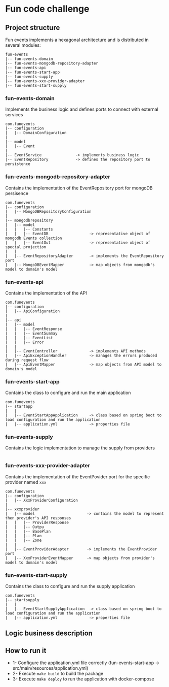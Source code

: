 # Fun code challenge

## Project structure
Fun events implements a hexagonal architecture and is distributed in several modules:

```
fun-events
|-- fun-events-domain
|-- fun-events-mongodb-repository-adapter
|-- fun-events-api
|-- fun-events-start-app
|-- fun-events-supply
|-- fun-events-xxx-provider-adapter
|-- fun-events-start-supply
```
### fun-events-domain
Implements the business logic and defines ports to connect with external services

```
com.funevents
|-- configuration
|   |-- DomainConfiguration
|
|-- model
|   |-- Event
|
|-- EventService               -> implements business logic
|-- EventRepository            -> defines the repository port to persistence
```
### fun-events-mongodb-repository-adapter
Contains the implementation of the EventRepository port for mongoDB persisence

```
com.funevents
|-- configuration
|   |-- MongoDBRepositoryConfiguration
|
|-- mongodbrepository
|   |-- model
|   |   |-- Constants
|   |   |-- EventDB                  -> representative object of mongodb Events collection
|   |   |-- EventOut                 -> representative object of special projection
|   |
|   |-- EventRepositoryAdapter       -> implements the EventRepository port
|   |-- MongoDBEventMapper           -> map objects from mongodb's model to domain's model

```
### fun-events-api
Contains the implementation of the API 

```
com.funevents
|-- configuration
|   |-- ApiConfiguration
|
|-- api
|   |-- model
|   |   |-- EventResponse
|   |   |-- EventSummay                  
|   |   |-- EventList                 
|   |   |-- Error                 
|   |
|   |-- EventController              -> implements API methods
|   |-- ApiExceptionHandler          -> manages the errors produced during request flow
|   |-- ApiEventMapper               -> map objects from API model to domain's model

```
### fun-events-start-app
Contains the class to configure and run the main application

```
com.funevents
|-- startapp
|   |
|   |-- EventStartAppApplication     -> class based on spring boot to load configuration and run the application
|   |-- application.yml              -> properties file          

```

### fun-events-supply
Contains the logic implementation to manage the supply from providers
```
```

### fun-events-xxx-provider-adapter
Contains the implementation of the EventPovider port for the specific provider named `xxx`

```
com.funevents
|-- configuration
|   |-- XxxProviderConfiguration
|
|-- xxxprovider
|   |-- model                       -> contains the model to represent then provider's API responses
|   |   |-- ProviderResponse
|   |   |-- Outpu
|   |   |-- BasePlan
|   |   |-- Plan
|   |   |-- Zone
|   |
|   |-- EventProviderAdapter        -> implements the EventProvider port
|   |-- XxxProviderEventMapper      -> map objects from provider's model to domain's model

```
### fun-events-start-supply
Contains the class to configure and run the supply application

```
com.funevents
|-- startsupply
|   |
|   |-- EventStartSupplyApplication  -> class based on spring boot to load configuration and run the application
|   |-- application.yml              -> properties file          

```

## Logic business description


## How to run it
- 1- Configure the application.yml file correctly (fun-events-start-app -> src/main/resources/application.yml)
- 2- Execute `make build` to build the package
- 3- Execute `make deploy` to run the application with docker-compose


